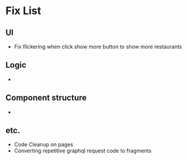 # Fix List

## UI

- Fix flickering when click show more button to show more restaurants

## Logic

-

## Component structure

-

## etc.

- Code Cleanup on pages
- Converting repetitive graphql request code to fragments
